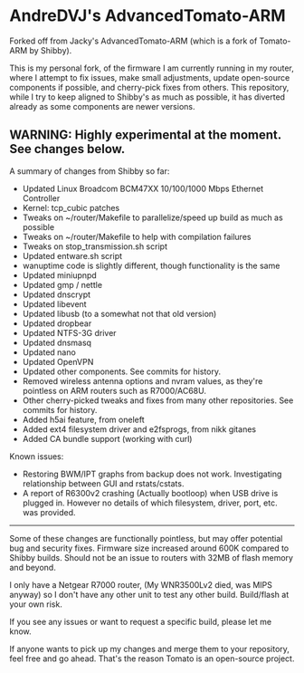 # AndreDVJ's AdvancedTomato-ARM #

Forked off from Jacky's AdvancedTomato-ARM (which is a fork of Tomato-ARM by Shibby).

This is my personal fork, of the firmware I am currently running in my router, where I attempt to fix issues, make small adjustments, update open-source components if possible, and cherry-pick fixes from others.
This repository, while I try to keep aligned to Shibby's as much as possible, it has diverted already as some components are newer versions.

## WARNING: Highly experimental at the moment. See changes below.

A summary of changes from Shibby so far:

* Updated Linux Broadcom BCM47XX 10/100/1000 Mbps Ethernet Controller
* Kernel: tcp_cubic patches
* Tweaks on ~/router/Makefile to parallelize/speed up build as much as possible
* Tweaks on ~/router/Makefile to help with compilation failures
* Tweaks on stop_transmission.sh script
* Updated entware.sh script
* wanuptime code is slightly different, though functionality is the same
* Updated miniupnpd
* Updated gmp / nettle
* Updated dnscrypt
* Updated libevent
* Updated libusb (to a somewhat not that old version)
* Updated dropbear
* Updated NTFS-3G driver
* Updated dnsmasq
* Updated nano
* Updated OpenVPN
* Updated other components. See commits for history.
* Removed wireless antenna options and nvram values, as they're pointless on ARM routers such as R7000/AC68U.
* Other cherry-picked tweaks and fixes from many other repositories. See commits for history.
* Added h5ai feature, from oneleft
* Added ext4 filesystem driver and e2fsprogs, from nikk gitanes
* Added CA bundle support (working with curl)

Known issues:

* Restoring BWM/IPT graphs from backup does not work. Investigating relationship between GUI and rstats/cstats.
* A report of R6300v2 crashing (Actually bootloop) when USB drive is plugged in. However no details of which filesystem, driver, port, etc. was provided.

-------------------------------------------------------------------------------

Some of these changes are functionally pointless, but may offer potential bug and security fixes.
Firmware size increased around 600K compared to Shibby builds. Should not be an issue to routers with 32MB of flash memory and beyond.

I only have a Netgear R7000 router, (My WNR3500Lv2 died, was MIPS anyway) so I don't have any other unit to test any other build. Build/flash at your own risk.

If you see any issues or want to request a specific build, please let me know.

If anyone wants to pick up my changes and merge them to your repository, feel free and go ahead. That's the reason Tomato is an open-source project.